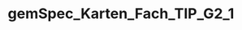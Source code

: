 ---
title: gemSpec_Karten_Fach_TIP_G2_1
linkTitle: gemSpec_Karten_Fach_TIP_G2_1
description: >
  tbd
---
